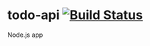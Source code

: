 # todo-api  [![Build Status](https://travis-ci.org/andres-cruz/todo-api.svg?branch=master)](https://travis-ci.org/andres-cruz/todo-api)
Node.js app 
